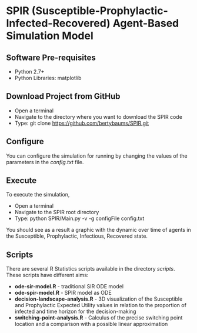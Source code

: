 # SPIR (Susceptible-Prophylactic-Infected-Recovered) Agent-Based Simulation Model

## Software Pre-requisites
* Python 2.7+
* Python Libraries: matplotlib

## Download Project from GitHub
* Open a terminal
* Navigate to the directory where you want to download the SPIR code
* Type: git clone https://github.com/bertybaums/SPIR.git

## Configure
You can configure the simulation for running by changing the values of the parameters in the _config.txt_ file.

## Execute
To execute the simulation,
* Open a terminal
* Navigate to the SPIR root directory
* Type: python SPIR/Main.py -v -g configFile config.txt

You should see as a result a graphic with the dynamic over time of agents in the Susceptible, Prophylactic, Infectious, Recovered state.

## Scripts
There are several R Statistics scripts available in the directory _scripts_. These scripts have different aims:

* **ode-sir-model.R** - traditional SIR ODE model
* **ode-spir-model.R** - SPIR model as ODE
* **decision-landscape-analysis.R** - 3D visualization of the Susceptible and Prophylactic Expected Utility values in relation to the proportion of infected and time horizon for the decision-making
* **switching-point-analysis.R** - Calculus of the precise switching point location and a comparison with a possible linear approximation
